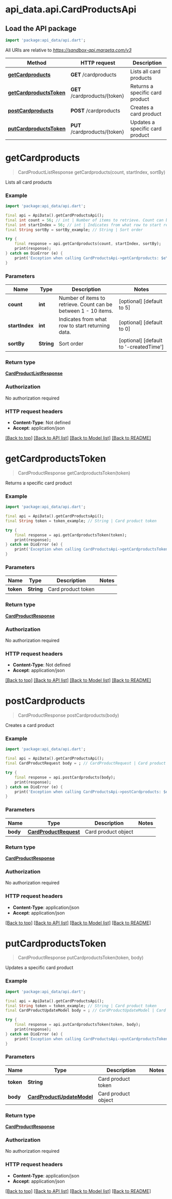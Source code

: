 # api_data.api.CardProductsApi

## Load the API package
```dart
import 'package:api_data/api.dart';
```

All URIs are relative to *https://sandbox-api.marqeta.com/v3*

Method | HTTP request | Description
------------- | ------------- | -------------
[**getCardproducts**](CardProductsApi.md#getcardproducts) | **GET** /cardproducts | Lists all card products
[**getCardproductsToken**](CardProductsApi.md#getcardproductstoken) | **GET** /cardproducts/{token} | Returns a specific card product
[**postCardproducts**](CardProductsApi.md#postcardproducts) | **POST** /cardproducts | Creates a card product
[**putCardproductsToken**](CardProductsApi.md#putcardproductstoken) | **PUT** /cardproducts/{token} | Updates a specific card product


# **getCardproducts**
> CardProductListResponse getCardproducts(count, startIndex, sortBy)

Lists all card products

### Example
```dart
import 'package:api_data/api.dart';

final api = ApiData().getCardProductsApi();
final int count = 56; // int | Number of items to retrieve. Count can be between 1 - 10 items.
final int startIndex = 56; // int | Indicates from what row to start returning data.
final String sortBy = sortBy_example; // String | Sort order

try {
    final response = api.getCardproducts(count, startIndex, sortBy);
    print(response);
} catch on DioError (e) {
    print('Exception when calling CardProductsApi->getCardproducts: $e\n');
}
```

### Parameters

Name | Type | Description  | Notes
------------- | ------------- | ------------- | -------------
 **count** | **int**| Number of items to retrieve. Count can be between 1 - 10 items. | [optional] [default to 5]
 **startIndex** | **int**| Indicates from what row to start returning data. | [optional] [default to 0]
 **sortBy** | **String**| Sort order | [optional] [default to '-createdTime']

### Return type

[**CardProductListResponse**](CardProductListResponse.md)

### Authorization

No authorization required

### HTTP request headers

 - **Content-Type**: Not defined
 - **Accept**: application/json

[[Back to top]](#) [[Back to API list]](../README.md#documentation-for-api-endpoints) [[Back to Model list]](../README.md#documentation-for-models) [[Back to README]](../README.md)

# **getCardproductsToken**
> CardProductResponse getCardproductsToken(token)

Returns a specific card product

### Example
```dart
import 'package:api_data/api.dart';

final api = ApiData().getCardProductsApi();
final String token = token_example; // String | Card product token

try {
    final response = api.getCardproductsToken(token);
    print(response);
} catch on DioError (e) {
    print('Exception when calling CardProductsApi->getCardproductsToken: $e\n');
}
```

### Parameters

Name | Type | Description  | Notes
------------- | ------------- | ------------- | -------------
 **token** | **String**| Card product token | 

### Return type

[**CardProductResponse**](CardProductResponse.md)

### Authorization

No authorization required

### HTTP request headers

 - **Content-Type**: Not defined
 - **Accept**: application/json

[[Back to top]](#) [[Back to API list]](../README.md#documentation-for-api-endpoints) [[Back to Model list]](../README.md#documentation-for-models) [[Back to README]](../README.md)

# **postCardproducts**
> CardProductResponse postCardproducts(body)

Creates a card product

### Example
```dart
import 'package:api_data/api.dart';

final api = ApiData().getCardProductsApi();
final CardProductRequest body = ; // CardProductRequest | Card product object

try {
    final response = api.postCardproducts(body);
    print(response);
} catch on DioError (e) {
    print('Exception when calling CardProductsApi->postCardproducts: $e\n');
}
```

### Parameters

Name | Type | Description  | Notes
------------- | ------------- | ------------- | -------------
 **body** | [**CardProductRequest**](CardProductRequest.md)| Card product object | 

### Return type

[**CardProductResponse**](CardProductResponse.md)

### Authorization

No authorization required

### HTTP request headers

 - **Content-Type**: application/json
 - **Accept**: application/json

[[Back to top]](#) [[Back to API list]](../README.md#documentation-for-api-endpoints) [[Back to Model list]](../README.md#documentation-for-models) [[Back to README]](../README.md)

# **putCardproductsToken**
> CardProductResponse putCardproductsToken(token, body)

Updates a specific card product

### Example
```dart
import 'package:api_data/api.dart';

final api = ApiData().getCardProductsApi();
final String token = token_example; // String | Card product token
final CardProductUpdateModel body = ; // CardProductUpdateModel | Card product object

try {
    final response = api.putCardproductsToken(token, body);
    print(response);
} catch on DioError (e) {
    print('Exception when calling CardProductsApi->putCardproductsToken: $e\n');
}
```

### Parameters

Name | Type | Description  | Notes
------------- | ------------- | ------------- | -------------
 **token** | **String**| Card product token | 
 **body** | [**CardProductUpdateModel**](CardProductUpdateModel.md)| Card product object | 

### Return type

[**CardProductResponse**](CardProductResponse.md)

### Authorization

No authorization required

### HTTP request headers

 - **Content-Type**: application/json
 - **Accept**: application/json

[[Back to top]](#) [[Back to API list]](../README.md#documentation-for-api-endpoints) [[Back to Model list]](../README.md#documentation-for-models) [[Back to README]](../README.md)

